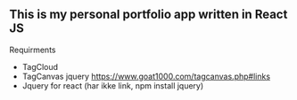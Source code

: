 ## This is my personal portfolio app written in React JS



Requirments 
- TagCloud 
- TagCanvas jquery https://www.goat1000.com/tagcanvas.php#links
- Jquery for react (har ikke link, npm install jquery)














